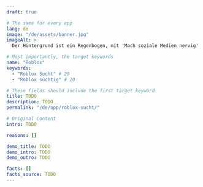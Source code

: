 ```yaml
---
draft: true

# The same for every app
lang: de
image: "/de/assets/banner.jpg"
imageAlt: >
  Der Hintergrund ist ein Regenbogen, mit 'Mach soziale Medien nervig' in der Mitte in der Schriftart Comic Sans und einer schlecht gezeichneten Katze in der oberen rechten Ecke. Es nimmt Bezug auf das Internet-Meme 'graphic design is my passion'.

# Most importantly, the target keywords
name: "Roblox"
keywords:
  - "Roblox Sucht" # 20
  - "Roblox süchtig" # 20

# These fields should include the first target keyword
title: TODO
description: TODO
permalink: "/de/app/roblox-sucht/"

# Original Content
intro: TODO

reasons: []

demo_title: TODO
demo_intro: TODO
demo_outro: TODO

facts: []
facts_source: TODO
---
```

